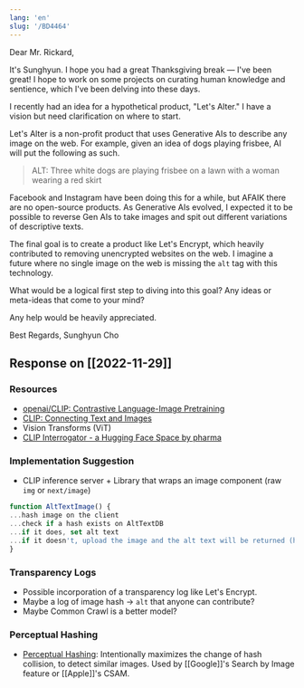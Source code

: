```yaml
---
lang: 'en'
slug: '/BD4464'
---
```


Dear Mr. Rickard,

It's Sunghyun. I hope you had a great Thanksgiving break — I've been great! I hope to work on some projects on curating human knowledge and sentience, which I've been delving into these days.

I recently had an idea for a hypothetical product, "Let's Alter." I have a vision but need clarification on where to start.

Let's Alter is a non-profit product that uses Generative AIs to describe any image on the web. For example, given an idea of dogs playing frisbee, AI will put the following as such.

> ALT: Three white dogs are playing frisbee on a lawn with a woman wearing a red skirt

Facebook and Instagram have been doing this for a while, but AFAIK there are no open-source products. As Generative AIs evolved, I expected it to be possible to reverse Gen AIs to take images and spit out different variations of descriptive texts.

The final goal is to create a product like Let's Encrypt, which heavily contributed to removing unencrypted websites on the web. I imagine a future where no single image on the web is missing the `alt` tag with this technology.

What would be a logical first step to diving into this goal? Any ideas or meta-ideas that come to your mind?

Any help would be heavily appreciated.

Best Regards,
Sunghyun Cho

## Response on [[2022-11-29]]

### Resources

- [openai/CLIP: Contrastive Language-Image Pretraining](https://github.com/openai/CLIP)
- [CLIP: Connecting Text and Images](https://openai.com/blog/clip/)
- Vision Transforms (ViT)
- [CLIP Interrogator - a Hugging Face Space by pharma](https://huggingface.co/spaces/pharma/CLIP-Interrogator)

### Implementation Suggestion

- CLIP inference server + Library that wraps an image component (raw `img` or `next/image`)

```js
function AltTextImage() {
...hash image on the client
...check if a hash exists on AltTextDB
...if it does, set alt text
...if it doesn't, upload the image and the alt text will be returned (hash + maybe image is stored in DB)
}
```

### Transparency Logs

- Possible incorporation of a transparency log like Let's Encrypt.
- Maybe a log of image hash → `alt` that anyone can contribute?
- Maybe Common Crawl is a better model?

### Perceptual Hashing

- [Perceptual Hashing](https://matt-rickard.com/perceptual-hashing): Intentionally maximizes the change of hash collision, to detect similar images. Used by [[Google]]'s Search by Image feature or [[Apple]]'s CSAM.
